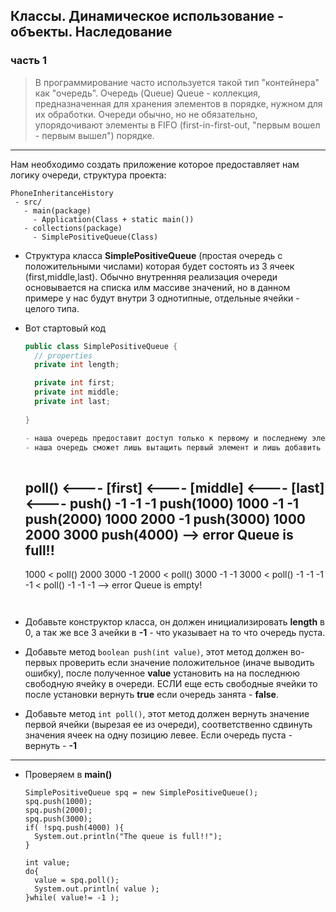 ## Классы. Динамическое использование - объекты. Наследование

### часть 1

> В программирование часто используется такой тип "контейнера" как "очередь". Очередь (Queue) Queue - коллекция, предназначенная для хранения элементов в порядке, нужном для их обработки. Очереди обычно, но не обязательно, упорядочивают элементы в FIFO (first-in-first-out, "первым вошел - первым вышел") порядке. 

---

Нам необходимо создать приложение которое предоставляет нам логику очереди, структура проекта:

```
PhoneInheritanceHistory
 - src/
   - main(package)
     - Application(Class + static main())
   - collections(package)
     - SimplePositiveQueue(Class)
```


* Структура класса **SimplePositiveQueue** (простая очередь с положительными числами) которая будет состоять из 3 ячеек (first,middle,last). Обычно внутренняя реализация очереди основывается на списка илм массиве значений, но в данном примере у нас будут внутри 3 однотипные, отдельные ячейки - целого типа.

* Вот стартовый код
  ```java
  public class SimplePositiveQueue {
    // properties
    private int length;

    private int first;
    private int middle;
    private int last;
   
  }
  
  - наша очередь предоставит доступ только к первому и последнему элементу.
  - наша очередь сможет лишь вытащить первый элемент и лишь добавить в конец значение. т е работать очередь будет так
    
    ```
    poll()  <----   [first] <---- [middle] <---- [last] <---- push()
                     -1            -1             -1          push(1000)
                     1000          -1             -1          push(2000)
                     1000          2000           -1          push(3000)
                     1000          2000           3000        push(4000) --> error Queue is full!!
    --------------------------------------------------------------------------------------------------                     
    1000 < poll()    2000           3000          -1
    2000 < poll()    3000          -1             -1
    3000 < poll()    -1            -1             -1
    -1   < poll()    -1            -1             -1      --> error Queue is empty!
    ```


* Добавьте конструктор класса, он должен инициализировать **length** в 0, а так же все 3 ачейки в **-1** - что указывает на то что очередь пуста.
* Добавьте метод ```boolean push(int value)```, этот метод должен во-первых проверить если значение положительное (иначе выводить ошибку), после полученное **value** установить на на последнюю свободную ячейку в очереди. ЕСЛИ еще есть свободные ячейки то после установки вернуть **true** если очередь занята - **false**.
* Добавьте метод ```int poll()```, этот метод должен вернуть значение первой ячейки (вырезая ее из очереди), соответственно сдвинуть значения ячеек на одну позицию левее. Если очередь пуста - вернуть - **-1**

---
* Проверяем в **main()**
  ```
  SimplePositiveQueue spq = new SimplePositiveQueue();
  spq.push(1000);
  spq.push(2000);
  spq.push(3000);
  if( !spq.push(4000) ){
    System.out.println("The queue is full!!");
  }
  
  int value;
  do{
    value = spq.poll();
    System.out.println( value );
  }while( value!= -1 );
  ``` 
